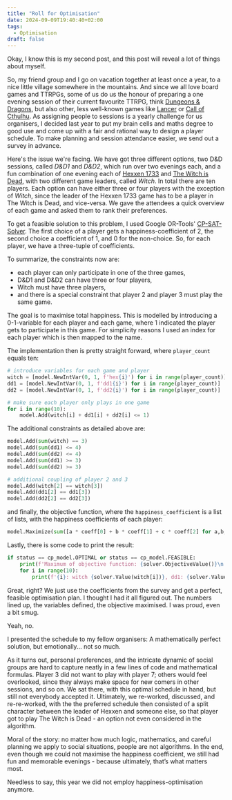 ```yaml
---
title: "Roll for Optimisation"
date: 2024-09-09T19:40:40+02:00
tags:
  - Optimisation
draft: false
---
```


Okay, I know this is my second post, and this post will reveal a lot of things about myself.

So, my friend group and I go on vacation together at least once a year, to a nice little village somewhere in the mountains.
And since we all love board games and TTRPGs, some of us do us the honour of preparing a one evening session of their current favourite TTRPG, think [Dungeons & Dragons](https://dnd.wizards.com/de), but also other, less well-known games like [Lancer](https://massifpress.com/lancer) or [Call of Cthulhu](https://www.chaosium.com/call-of-cthulhu-rpg/).
As assigning people to sessions is a yearly challenge for us organisers, I decided last year to put my brain cells and maths degree to good use and come up with a fair and rational way to design a player schedule.
To make planning and session attendance easier, we send out a survey in advance.

Here's the issue we're facing. We have got three different options, two D&D sessions, called _D&D1_ and _D&D2_, which run over two evenings each, and a fun combination of one evening each of [Hexxen 1733](https://ulisses-spiele.de/game-system/hexxen-1733/) and [The Witch is Dead](https://gshowitt.itch.io/the-witch-is-dead), with two different game leaders, called _Witch_. In total there are ten players. Each option can have either three or four players with the exception of _Witch_, since the leader of the Hexxen 1733 game has to be a player in The Witch is Dead, and vice-versa.
We gave the attendees a quick overview of each game and asked them to rank their preferences.

To get a feasible solution to this problem, I used Google OR-Tools' [CP-SAT-Solver](https://developers.google.com/optimization/cp/cp_solver?hl=de). The first choice of a player gets a happiness-coefficient of $2$, the second choice a coefficient of $1$, and $0$ for the non-choice. So, for each player, we have a three-tuple of coefficients.

To summarize, the constraints now are:

- each player can only participate in one of the three games,
- D&D1 and D&D2 can have three or four players,
- Witch must have three players,
- and there is a special constraint that player 2 and player 3 must play the same game.

The goal is to maximise total happiness. This is modelled by introducing a 0-1-variable for each player and each game, where 1 indicated the player gets to participate in this game. For simplicity reasons I used an index for each player which is then mapped to the name.

The implementation then is pretty straight forward, where `player_count` equals ten:

```python
# introduce variables for each game and player
witch = [model.NewIntVar(0, 1, f'hex{i}') for i in range(player_count)]
dd1 = [model.NewIntVar(0, 1, f'dd1{i}') for i in range(player_count)]
dd2 = [model.NewIntVar(0, 1, f'dd2{i}') for i in range(player_count)]

# make sure each player only plays in one game
for i in range(10):
    model.Add(witch[i] + dd1[i] + dd2[i] <= 1)
```

The additional constraints as detailed above are:

```python
model.Add(sum(witch) == 3)
model.Add(sum(dd1) <= 4)
model.Add(sum(dd2) <= 4)
model.Add(sum(dd1) >= 3)
model.Add(sum(dd2) >= 3)

# additional coupling of player 2 and 3
model.Add(witch[2] == witch[3])
model.Add(dd1[2] == dd1[3])
model.Add(dd2[2] == dd2[3])
```

and finally, the objective function, where the `happiness_coefficient` is a list of lists, with the happiness coefficients of each player:

```python
model.Maximize(sum([a * coeff[0] + b * coeff[1] + c * coeff[2] for a,b,c,coeff in zip(witch, dd1, dd2, happiness_coefficient)]))
```

Lastly, there is some code to print the result:

```python
if status == cp_model.OPTIMAL or status == cp_model.FEASIBLE:
    print(f'Maximum of objective function: {solver.ObjectiveValue()}\n')
    for i in range(10):
        print(f'{i}: witch {solver.Value(witch[i])}, dd1: {solver.Value(dd1[i])}, dd2: {solver.Value(dd2[i])}')
```

Great, right? We just use the coefficients from the survey and get a perfect, feasible optimisation plan. I thought I had it all figured out. The numbers lined up, the variables defined, the objective maximised. I was proud, even a bit smug.

Yeah, no.

I presented the schedule to my fellow organisers: A mathematically perfect solution, but emotionally... not so much.

As it turns out, personal preferences, and the intricate dynamic of social groups are hard to capture neatly in a few lines of code and mathematical formulas.
Player 3 did not want to play with player 7; others would feel overlooked, since they always make space for new comers in other sessions, and so on.
We sat there, with this optimal schedule in hand, but still not everybody accepted it.
Ultimately, we re-worked, discussed, and re-re-worked, with the the preferred schedule then consisted of a split character between the leader of Hexxen and someone else, so that player got to play The Witch is Dead - an option not even considered in the algorithm.

Moral of the story: no matter how much logic, mathematics, and careful planning we apply to social situations, people are not algorithms.
In the end, even though we could not maximise the happiness coefficient, we still had fun and memorable evenings - because ultimately, that’s what matters most.

Needless to say, this year we did not employ happiness-optimisation anymore.
